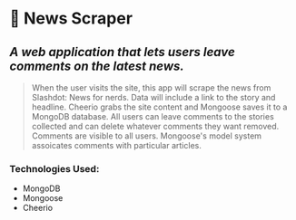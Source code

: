 # :newspaper: News Scraper 
## *A web application that lets users leave comments on the latest news.*

> When the user visits the site, this app will scrape the news from Slashdot: News for nerds. Data will include a link to the story and headline. Cheerio grabs the site content and Mongoose saves it to a MongoDB database. All users can leave comments to the stories collected and can delete whatever comments they want removed. Comments are visible to all users. Mongoose's model system assoicates comments with particular articles. 

### Technologies Used:

<ul>
  <li>MongoDB</li>
  <li>Mongoose</li>
  <li>Cheerio</li>
</ul>

